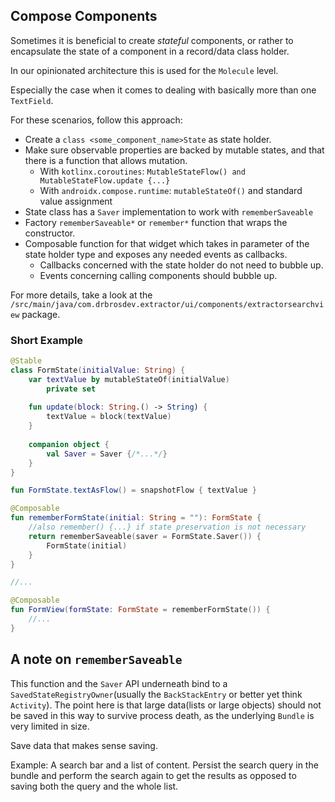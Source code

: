 ## Compose Components
Sometimes it is beneficial to create *stateful* components, or rather to encapsulate 
the state of a component in a record/data class holder.

In our opinionated architecture this is used for the `Molecule` level.

Especially the case when it comes to dealing with basically more than one `TextField`.

For these scenarios, follow this approach:
- Create a `class <some_component_name>State` as state holder.
- Make sure observable properties are backed by mutable states, and that there is a function that allows mutation.
  - With `kotlinx.coroutines`: `MutableStateFlow() and MutableStateFlow.update {...}`
  - With `androidx.compose.runtime`: `mutableStateOf()` and standard value assignment
- State class has a `Saver` implementation to work with `rememberSaveable`
- Factory `rememberSaveable*` or `remember*` function that wraps the constructor.
- Composable function for that widget which takes in parameter of the state holder type and exposes any needed events as callbacks.
  - Callbacks concerned with the state holder do not need to bubble up.
  - Events concerning calling components should bubble up.

For more details, take a look at the `/src/main/java/com.drbrosdev.extractor/ui/components/extractorsearchview` package.

### Short Example
```kotlin
@Stable
class FormState(initialValue: String) {
    var textValue by mutableStateOf(initialValue)
        private set
    
    fun update(block: String.() -> String) {
        textValue = block(textValue)
    }
    
    companion object {
        val Saver = Saver {/*...*/}
    }
}

fun FormState.textAsFlow() = snapshotFlow { textValue }

@Composable
fun rememberFormState(initial: String = ""): FormState {
    //also remember() {...} if state preservation is not necessary
    return rememberSaveable(saver = FormState.Saver()) {
        FormState(initial)
    }
}

//...

@Composable
fun FormView(formState: FormState = rememberFormState()) {
    //...
}
```

## A note on `rememberSaveable`
This function and the `Saver` API underneath bind to a `SavedStateRegistryOwner`(usually the `BackStackEntry` or better yet think `Activity`).
The point here is that large data(lists or large objects) should not be saved in this way to survive process death,
as the underlying `Bundle` is very limited in size. 

Save data that makes sense saving.

Example: A search bar and a list of content. Persist the search query in the bundle and perform the search again
to get the results as opposed to saving both the query and the whole list.